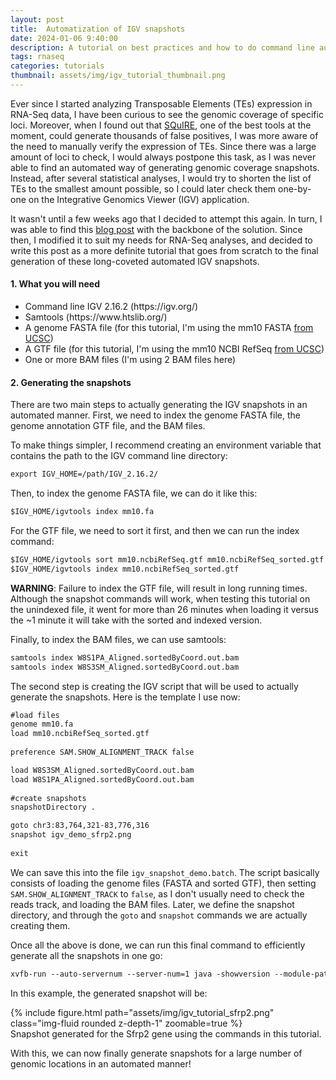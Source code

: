 ```yaml
---
layout: post
title:  Automatization of IGV snapshots
date: 2024-01-06 9:40:00
description: A tutorial on best practices and how to do command line automatization of genomic coverage snapshots using the Integrative Genomics Viewer
tags: rnaseq 
categories: tutorials
thumbnail: assets/img/igv_tutorial_thumbnail.png
---
```

Ever since I started analyzing Transposable Elements (TEs) expression in RNA-Seq data, I have been curious to see the genomic coverage of specific loci. Moreover, when I found out that [SQuIRE](https://academic.oup.com/nar/article/47/5/e27/5280934), one of the best tools at the moment, could generate thousands of false positives, I was more aware of the need to manually verify the expression of TEs. Since there was a large amount of loci to check, I would always postpone this task, as I was never able to find an automated way of generating genomic coverage snapshots. Instead, after several statistical analyses, I would try to shorten the list of TEs to the smallest amount possible, so I could later check them one-by-one on the Integrative Genomics Viewer (IGV) application.

It wasn't until a few weeks ago that I decided to attempt this again. In turn, I was able to find this [blog post](https://janbio.home.blog/2020/09/16/igv-batch-snapshot-from-command-line/) with the backbone of the solution. Since then, I modified it to suit my needs for RNA-Seq analyses, and decided to write this post as a more definite tutorial that goes from scratch to the final generation of these long-coveted automated IGV snapshots. 


#### 1. What you will need

<ul>
        <li>Command line IGV 2.16.2 (https://igv.org/)</li>
        <li>Samtools (https://www.htslib.org/)</li>
        <li>A genome FASTA file (for this tutorial, I'm using the mm10 FASTA <a href="https://hgdownload.soe.ucsc.edu/goldenPath/mm10/bigZips/">from UCSC</a>)</li>
        <li>A GTF file (for this tutorial, I'm using the mm10 NCBI RefSeq <a href="https://hgdownload.soe.ucsc.edu/goldenPath/mm10/bigZips/genes/">from UCSC</a>)</li>
        <li>One or more BAM files (I'm using 2 BAM files here)</li>
</ul>

#### 2. Generating the snapshots

There are two main steps to actually generating the IGV snapshots in an automated manner. First, we need to index the genome FASTA file, the genome annotation GTF file, and the BAM files. 

To make things simpler, I recommend creating an environment variable that contains the path to the IGV command line directory:

````markdown
export IGV_HOME=/path/IGV_2.16.2/
````


Then, to index the genome FASTA file, we can do it like this:
````markdown
$IGV_HOME/igvtools index mm10.fa
````

For the GTF file, we need to sort it first, and then we can run the index command:
````markdown
$IGV_HOME/igvtools sort mm10.ncbiRefSeq.gtf mm10.ncbiRefSeq_sorted.gtf
$IGV_HOME/igvtools index mm10.ncbiRefSeq_sorted.gtf
````

**WARNING**: Failure to index the GTF file, will result in long running times. Although the snapshot commands will work, when testing this tutorial on the unindexed file, it went for more than 26 minutes when loading it versus the ~1 minute it will take with the sorted and indexed version.

Finally, to index the BAM files, we can use samtools:
````markdown
samtools index W8S1PA_Aligned.sortedByCoord.out.bam
samtools index W8S3SM_Aligned.sortedByCoord.out.bam
````

The second step is creating the IGV script that will be used to actually generate the snapshots. Here is the template I use now:

````markdown
#load files
genome mm10.fa 
load mm10.ncbiRefSeq_sorted.gtf 
 
preference SAM.SHOW_ALIGNMENT_TRACK false 

load W8S3SM_Aligned.sortedByCoord.out.bam 
load W8S1PA_Aligned.sortedByCoord.out.bam 
 
#create snapshots 
snapshotDirectory . 

goto chr3:83,764,321-83,776,316 
snapshot igv_demo_sfrp2.png 
 
exit 
````

We can save this into the file `igv_snapshot_demo.batch`. The script basically consists of loading the genome files (FASTA and sorted GTF), then setting `SAM.SHOW_ALIGNMENT_TRACK` to `false`, as I don't usually need to check the reads track, and loading the BAM files. Later, we define the snapshot directory, and through the `goto` and `snapshot` commands we are actually creating them. 

Once all the above is done, we can run this final command to efficiently generate all the snapshots in one go:
````markdown
xvfb-run --auto-servernum --server-num=1 java -showversion --module-path="${IGV_HOME}/lib" -Xmx8g @"${IGV_HOME}/igv.args" --module=org.igv/org.broad.igv.ui.Main -b igv_snapshot_demo.batch
````

In this example, the generated snapshot will be:

<div class="row mt-3">
    <div class="col-sm mt-3 mt-md-0">
        {% include figure.html path="assets/img/igv_tutorial_sfrp2.png" class="img-fluid rounded z-depth-1" zoomable=true %}
    </div>
</div>
<div class="caption">
    Snapshot generated for the Sfrp2 gene using the commands in this tutorial.
</div>

With this, we can now finally generate snapshots for a large number of genomic locations in an automated manner!




